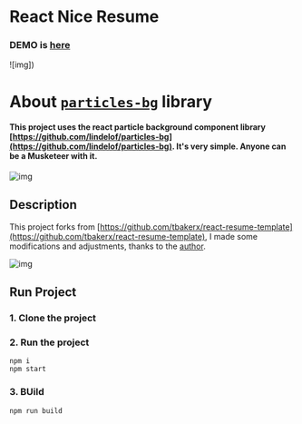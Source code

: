 # React Nice Resume     

### DEMO is [here](https://moshin-g.web.app/)

![img])

# About [`particles-bg`](https://github.com/lindelof/particles-bg) library
#### This project uses the react particle background component library [https://github.com/lindelof/particles-bg](https://github.com/lindelof/particles-bg). It's very simple. Anyone can be a Musketeer with it.

![img](https://github.com/lindelof/particles-bg/raw/master/image/03.jpg?raw=true)

## Description
This project forks from [https://github.com/tbakerx/react-resume-template](https://github.com/tbakerx/react-resume-template), I made some modifications and adjustments, thanks to the [author](https://github.com/tbakerx).

![img]()

## Run Project
### 1. Clone the project

### 2. Run the project
```shell
npm i
npm start
```

### 3. BUild
```shell
npm run build
```
